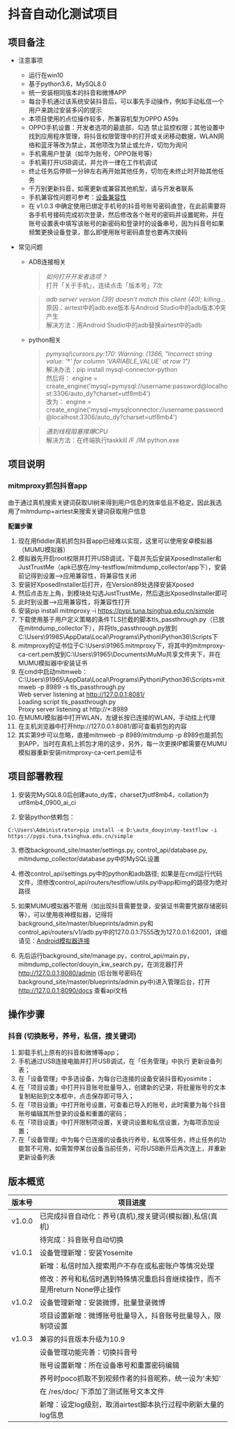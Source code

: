 # 抖音自动化测试项目

## 项目备注
- 注意事项
	* 运行在win10
	* 基于python3.6，MySQL8.0
	* 统一安装相同版本的抖音和微博APP
	* 每台手机通过该系统安装抖音后，可以事先手动操作，例如手动私信一个用户来跳过安装多闪的提示
	* 本项目使用的点位操作较多，所兼容机型为OPPO A59s
	* OPPO手机设置：开发者选项的最底部，勾选 禁止监控权限；其他设置中找到应用程序管理，将抖音权限管理中的打开或关闭移动数据，WLAN网络和蓝牙等改为禁止，其他项改为禁止或允许，切勿为询问
	* 手机需用户登录（如华为账号，OPPO账号等）
	* 手机需打开USB调试，并允许一律在工作机调试
	* 终止任务后停顿一分钟左右再开始其他任务，切勿在未终止时开始其他任务
	* 千万别更新抖音，如需更新或兼容其他机型，请与开发者联系
	* 手机兼容性问题可参考：[设备兼容性](http://airtest.netease.com/docs/docs_AirtestIDE-zh_CN/2_device_connection/2_android_faq.html#id7)
	* 在 v1.0.3 中确定使用已绑定手机号的抖音号账号密码直登，在此前需要将各手机号接码完成初次登录，然后修改各个账号的密码并设置昵称，并在账号设置表中填写该账号的新密码和登录时的设备串号，因为抖音号如果频繁更换设备登录，那么即便用账号密码直登也要再次接码

- 常见问题
	* ADB连接相关
		> *如何打开开发者选项？*  
		打开「关于手机」，连续点击「版本号」7次
		
		> *adb server version (39) doesn't match this client (40); killing...*  
		原因：airtest中的adb.exe版本与Android Studio中的adb版本冲突产生  
		解决方法：用Android Studio中的adb替换airtest中的adb
		
	* python相关
		> *pymysql\cursors.py:170: Warning: (1366, "Incorrect string value: '***' for column 'VARIABLE_VALUE' at row 1")*  
		解决办法：pip install mysql-connector-python  
		然后将：
		engine = create_engine('mysql+pymysql://username:password@localhost:3306/auto_dy?charset=utf8mb4')  
		改为：
		engine = create_engine('mysql+mysqlconnector://username:password@localhost:3306/auto_dy?charset=utf8mb4')  
		
		> *遇到线程阻塞撑爆CPU*  
		解决方法：在终端执行taskkill /F /IM python.exe


## 项目说明

### mitmproxy抓包抖音app

由于通过真机搜索关键词获取UI树来得到用户信息的效率低且不稳定，因此我选用了mitmdump+airtest来搜索关键词获取用户信息

**配置步骤**
1. 现在用fiddler真机抓包抖音app已经难以实现，这里可以使用安卓模拟器（MUMU模拟器）  
2. 模拟器先开启root权限并打开USB调试，下载并先后安装XposedInstaller和JustTrustMe（apk已放在/my-testflow/mitmdump_collector/app下），安装前记得到设置——>应用兼容性，将兼容性关闭
3. 安装好XposedInstaller后打开，在Version89处选择安装Xposed
4. 然后点击左上角，到模块处勾选JustTrustMe，然后退出XposedInstaller即可
5. 此时到设置——>应用兼容性，将兼容性打开
6. 安装pip install mitmproxy -i https://pypi.tuna.tsinghua.edu.cn/simple
7. 下载使用基于用户定义策略的条件TLS拦截的脚本tls_passthrough.py（已放在mitmdump_collector下），并将tls_passthrough.py放到C:\Users\91965\AppData\Local\Programs\Python\Python36\Scripts下
8. mitmproxy的证书位于C:\Users\91965\.mitmproxy下，将其中的mitmproxy-ca-cert.pem放到C:\Users\91965\Documents\MuMu共享文件夹下，并在MUMU模拟器中安装证书
9. 在cmd中启动mitmweb：  
	C:\Users\91965\AppData\Local\Programs\Python\Python36\Scripts>mitmweb -p 8989 -s tls_passthrough.py  
	Web server listening at http://127.0.0.1:8081/  
	Loading script tls_passthrough.py  
	Proxy server listening at http://*:8989  
10. 在MUMU模拟器中打开WLAN，左键长按已连接的WLAN，手动挂上代理
11. 在主机浏览器中打开http://127.0.0.1:8081/即可查看抓包的内容
12. 其实第9步可以忽略，直接mitmweb -p 8989/mitmdump -p 8989也能抓包到APP，当时在真机上抓包才用的这步，另外，每一次更换IP都需要在MUMU模拟器重新安装mitmproxy-ca-cert.pem证书


## 项目部署教程

1. 安装完MySQL8.0后创建auto_dy库，charset为utf8mb4，collation为utf8mb4_0900_ai_ci  

2. 安装python依赖包：
```
C:\Users\Administrator>pip install -e D:\auto_douyin\my-testflow -i https://pypi.tuna.tsinghua.edu.cn/simple
```
3. 修改background_site/master/settings.py, control_api/database.py, mitmdump_collector/database.py中的MySQL设置  

4. 修改control_api/settings.py中的python和adb路径; 如果是在cmd运行代码文件，须修改control_api/routers/testflow/utils.py中app和img的路径为绝对路径  

5. 如果MUMU模拟器不管用（如出现抖音需要登录，安装证书需要凭据存储密码等），可以使用夜神模拟器，记得将background_site/master/blueprints/admin.py和control_api/routers/v1/adb.py中的127.0.0.1:7555改为127.0.0.1:62001，详细请见：[Android模拟器连接](http://airtest.netease.com/docs/docs_AirtestIDE-zh_CN/2_device_connection/3_emulator_connection.html#id1)  

6. 先后运行background_site/manage.py，control_api/main.py，mitmdump_collector/douyin_kw_search.py，在浏览器打开 http://127.0.0.1:8080/admin (后台账号密码在background_site/master/blueprints/admin.py中)进入管理后台，打开 http://127.0.0.1:8090/docs 查看api文档  


## 操作步骤

### 抖音 (切换账号，养号，私信，搜关键词)

1. 卸载手机上原有的抖音和微博等app；
2. 手机通过USB连接电脑并打开USB调试，在「任务管理」中执行 更新设备列表；
3. 在「设备管理」中多选设备，为每台已连接的设备安装抖音和yosimite；
4. 在「项目设置」中打开抖音账号批量导入，创建新的记录，将批量账号的文本复制粘贴到文本框中，点击保存即可导入；
5. 在「项目设置」中打开账号设置，可查看已导入的账号，此时需要为每个抖音账号编辑其所登录的设备和重置的密码；
6. 在「项目设置」中打开限制项设置，关键词设置和私信设置，为每项添加设置；
7. 在「设备管理」中为每个已连接的设备执行养号，私信等任务，终止任务的功能暂不可用，如需暂停某台设备当前任务，可将USB断开后再次连上，并重新更新设备列表

## 版本概览

| 版本号 | 项目进度 |
|-- |-- |
| v1.0.0 | 已完成抖音自动化：养号(真机),搜关键词(模拟器),私信(真机) |
|  | 待完成：抖音账号自动切换 |
| v1.0.1 | 设备管理新增：安装Yosemite |
|  | 新增：私信时加入搜索用户不存在或私密账户等情况处理 |
|  | 修改：养号和私信时遇到特殊情况重启抖音继续操作，而不是用return None停止操作 |
| v1.0.2 | 设备管理新增：安装微博，批量登录微博 |
|  | 项目设置新增：微博账号批量导入，抖音账号批量导入，限制项设置 |
| v1.0.3 | 兼容的抖音版本升级为10.9 |
|  | 设备管理功能完善：切换抖音号 |
|  | 账号设置新增：所在设备串号和重置密码编辑 |
|  | 养号时poco抓取不到视频作者的抖音昵称，统一设为'未知' |
|  | 在 /res/doc/ 下添加了测试账号文本文件 |
|  | 新增：设定log级别，取消airtest脚本执行过程中刷新大量的log信息 |